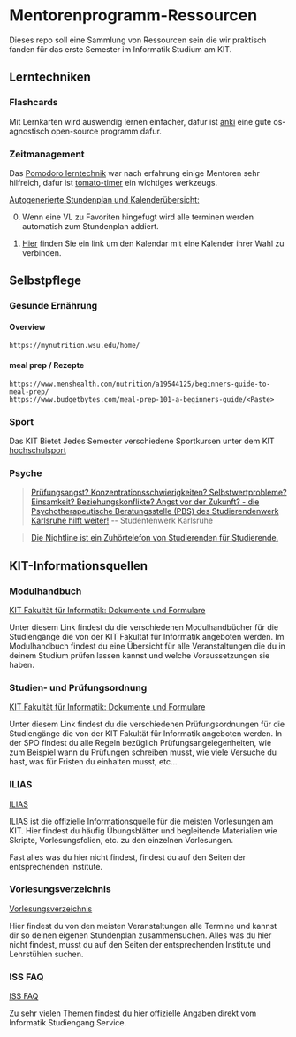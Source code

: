 # Mentorenprogramm-Ressourcen

Dieses repo soll eine Sammlung von Ressourcen sein die wir praktisch fanden für das erste Semester im Informatik Studium am KIT.

## Lerntechniken

### Flashcards

Mit Lernkarten wird auswendig lernen einfacher, dafur ist [anki](https://apps.ankiweb.net/) eine gute os-agnostisch open-source programm dafur. 


### Zeitmanagement


Das [Pomodoro lerntechnik](https://karrierebibel.de/pomodoro-technik/) war nach erfahrung einige Mentoren sehr hilfreich, dafur ist [tomato-timer](https://tomato-timer.com/) ein wichtiges werkzeugs.

[Autogenerierte Stundenplan und Kalenderübersicht:](https://campus.studium.kit.edu/events/timetable.php)

0. Wenn eine VL zu Favoriten hingefugt wird alle terminen werden automatish zum Stundenplan addiert.

1. [Hier](https://campus.studium.kit.edu/events/webcal.php) finden Sie ein link um den Kalendar mit eine Kalender ihrer Wahl zu verbinden.

## Selbstpflege

### Gesunde Ernährung

#### Overview
    https://mynutrition.wsu.edu/home/
#### meal prep / Rezepte
    https://www.menshealth.com/nutrition/a19544125/beginners-guide-to-meal-prep/
    https://www.budgetbytes.com/meal-prep-101-a-beginners-guide/<Paste>


### Sport

Das KIT Bietet Jedes Semester verschiedene Sportkursen unter dem KIT [hochschulsport](https://www.sport.kit.edu/hochschulsport/index.php)

### Psyche

>[Prüfungsangst? Konzentrationsschwierigkeiten? Selbstwertprobleme? Einsamkeit? Beziehungskonflikte?
>Angst vor der Zukunft? - die Psychotherapeutische Beratungsstelle (PBS) des Studierendenwerk Karlsruhe hilft weiter!](https://www.sw-ka.de/de/beratung/psychologisch/psychotherapeutische_beratungsstelle_karlsruhe/) 
 -- Studentenwerk Karlsruhe

> [Die Nightline ist ein Zuhörtelefon von Studierenden für Studierende.](https://nightline-karlsruhe.de/)

## KIT-Informationsquellen

### Modulhandbuch

[KIT Fakultät für Informatik: Dokumente und Formulare](https://www.informatik.kit.edu/formulare.php)

Unter diesem Link findest du die verschiedenen Modulhandbücher für die Studiengänge die von der KIT Fakultät für Informatik angeboten werden.
Im Modulhandbuch findest du eine Übersicht für alle Veranstaltungen die du in deinem Studium prüfen lassen kannst und welche Voraussetzungen sie haben.

### Studien- und Prüfungsordnung

[KIT Fakultät für Informatik: Dokumente und Formulare](https://www.informatik.kit.edu/formulare.php)

Unter diesem Link findest du die verschiedenen Prüfungsordnungen für die Studiengänge die von der KIT Fakultät für Informatik angeboten werden.
In der SPO findest du alle Regeln bezüglich Prüfungsangelegenheiten, wie zum Beispiel wann du Prüfungen schreiben musst, wie viele Versuche du hast, was für Fristen du einhalten musst, etc...

### ILIAS

[ILIAS](https://ilias.studium.kit.edu)

ILIAS ist die offizielle Informationsquelle für die meisten Vorlesungen am KIT.
Hier findest du häufig Übungsblätter und begleitende Materialien wie Skripte, Vorlesungsfolien, etc. zu den einzelnen Vorlesungen.

Fast alles was du hier nicht findest, findest du auf den Seiten der entsprechenden Institute.

### Vorlesungsverzeichnis

[Vorlesungsverzeichnis](https://campus.studium.kit.edu/events/catalog.php#!campus/all/fields.asp?group=Vorlesungsverzeichnis)

Hier findest du von den meisten Veranstaltungen alle Termine und kannst dir so deinen eigenen Stundenplan zusammensuchen.
Alles was du hier nicht findest, musst du auf den Seiten der entsprechenden Institute und Lehrstühlen suchen.

### ISS FAQ

[ISS FAQ](https://www.informatik.kit.edu/faq-wiki/doku.php)

Zu sehr vielen Themen findest du hier offizielle Angaben direkt vom Informatik Studiengang Service.

